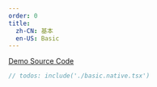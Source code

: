```yaml
---
order: 0
title:
  zh-CN: 基本
  en-US: Basic
---
```


[Demo Source Code](https://github.com/ant-design/ant-design-mobile-rn/blob/master/components/notice-bar/demo/basic.native.tsx)

````jsx
// todos: include('./basic.native.tsx')
````
